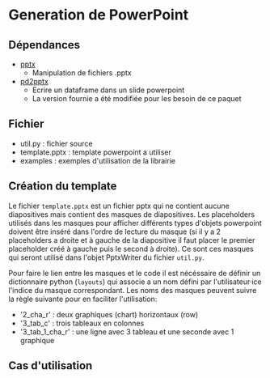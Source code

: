 # Generation de PowerPoint

## Dépendances

- [pptx](https://pypi.org/project/python-pptx/)
	- Manipulation de fichiers .pptx
- [pd2pptx](https://github.com/robintw/PandasToPowerpoint)
	- Ecrire un dataframe dans un slide powerpoint
	- La version fournie a été modifiée pour les besoin de ce paquet


## Fichier
- util.py : fichier source
- template.pptx : template powerpoint a utiliser
- examples : exemples d'utilisation de la librairie

## Création du template

Le fichier `template.pptx` est un fichier pptx qui ne contient aucune diapositives mais contient des masques de diapositives. Les placeholders utilisés dans les masques pour afficher différents types d'objets powerpoint doivent être inséré dans l'ordre de lecture du masque (si il y a 2 placeholders a droite et à gauche de la diapositive il faut placer le premier placeholder créé à gauche puis le second à droite).
Ce sont ces masques qui seront utilisé dans l'objet PptxWriter du fichier `util.py`.

Pour faire le lien entre les masques et le code il est nécéssaire de définir un dictionnaire python (`layouts`) qui associe a un nom défini par l'utilisateur·ice l'indice du masque correspondant. Les noms des masques peuvent suivre la règle suivante pour en faciliter l'utilisation:
- '2_cha_r' : deux graphiques (chart) horizontaux (row)
- '3_tab_c' : trois tableaux en colonnes
- '3_tab_1_cha_r' : une ligne avec 3 tableau et une seconde avec 1 graphique

## Cas d'utilisation